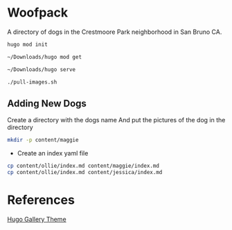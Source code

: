 # Woofpack

A directory of dogs in the Crestmoore Park neighborhood in San Bruno CA.

```sh {"id":"01J4D1ZX7SJR5C4YDGR9Y3A4QT"}
hugo mod init
```

```sh {"id":"01J4D2J8SAFZNAHP7ZTQKFPS4B"}
~/Downloads/hugo mod get
```

```sh {"id":"01J4D1YNRV0TNARN0B1VRZ65P5"}
~/Downloads/hugo serve
```

```sh {"id":"01J4D2M9R2Y7CZBQNKP5XP6J0R"}
./pull-images.sh
```

## Adding New Dogs

Create a directory with the dogs name
And put the pictures of the dog in the directory

```sh {"id":"01J4FTRVSXZDW2QM07HBZRYBG8"}
mkdir -p content/maggie
```

* Create an index yaml file

```sh {"id":"01J4FV4N3A4MN0B1JXJHNFKZ0T"}
cp content/ollie/index.md content/maggie/index.md
cp content/ollie/index.md content/jessica/index.md
```

# References

[Hugo Gallery Theme](https://github.com/nicokaiser/hugo-theme-gallery/tree/main)
